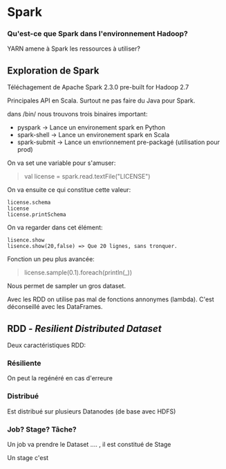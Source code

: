 # Spark
### Qu'est-ce que Spark dans l'environnement Hadoop?

YARN amene à Spark les ressources à utiliser?

## Exploration de Spark
Téléchagement de Apache Spark 2.3.0 pre-built for Hadoop 2.7


Principales API en Scala. Surtout ne pas faire du Java pour Spark.

dans /bin/ nous trouvons trois binaires important:

- pyspark -> Lance un environement spark en Python
- spark-shell -> Lance un environement spark en Scala
- spark-submit -> Lance un envrionnement pre-packagé (utilisation pour prod)


On va set une variable pour s'amuser:

> val license = spark.read.textFile("LICENSE")


On va ensuite ce qui constitue cette valeur:

```
license.schema
license
license.printSchema
```


On va regarder dans cet élément:
```
lisence.show
lisence.show(20,false) => Que 20 lignes, sans tronquer.
```

Fonction un peu plus avancée:
> license.sample(0.1).foreach(println(_)) 

Nous permet de sampler un gros dataset.

Avec les RDD on utilise pas mal de fonctions annonymes (lambda). C'est déconseillé avec les DataFrames.

## RDD *- Resilient Distributed Dataset*
Deux caractéristiques RDD:
### Résiliente
On peut la regénéré en cas d'erreure 

### Distribué
Est distribué sur plusieurs Datanodes (de base avec HDFS)

### Job? Stage? Tâche?
Un job va prendre le Dataset .... , il est constitué de Stage

Un stage c'est 


